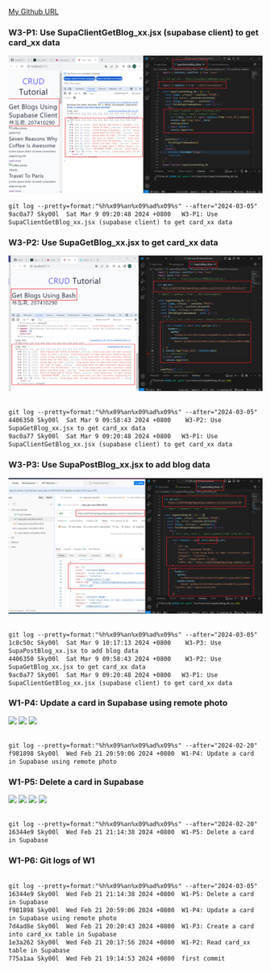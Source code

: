 [My Github URL](https://github.com/Sky00l/1112-wp2-2N_90.git)

### W3-P1: Use SupaClientGetBlog_xx.jsx (supabase client) to get card_xx data

![](w3-p1.png)

```
git log --pretty=format:"%h%x09%an%x09%ad%x09%s" --after="2024-03-05"
9ac0a77 Sky00l  Sat Mar 9 09:20:48 2024 +0800   W3-P1: Use SupaClientGetBlog_xx.jsx (supabase client) to get card_xx data

```

### W3-P2: Use SupaGetBlog_xx.jsx to get card_xx data

![](w3-p2.png)

```

git log --pretty=format:"%h%x09%an%x09%ad%x09%s" --after="2024-03-05"
4406350 Sky00l  Sat Mar 9 09:58:43 2024 +0800    W3-P2: Use SupaGetBlog_xx.jsx to get card_xx data
9ac0a77 Sky00l  Sat Mar 9 09:20:48 2024 +0800   W3-P1: Use SupaClientGetBlog_xx.jsx (supabase client) to get card_xx data

```

### W3-P3: Use SupaPostBlog_xx.jsx to add blog data

![](w3-p3.png)


```

git log --pretty=format:"%h%x09%an%x09%ad%x09%s" --after="2024-03-05"
1c8c50c Sky00l  Sat Mar 9 10:17:13 2024 +0800    W3-P3: Use SupaPostBlog_xx.jsx to add blog data
4406350 Sky00l  Sat Mar 9 09:58:43 2024 +0800    W3-P2: Use SupaGetBlog_xx.jsx to get card_xx data        
9ac0a77 Sky00l  Sat Mar 9 09:20:48 2024 +0800   W3-P1: Use SupaClientGetBlog_xx.jsx (supabase client) to get card_xx data

```

### W1-P4: Update a card in Supabase using remote photo

![](w1-p4-1.png)
![](w1-p4-2.png)
![](w1-p4-3.png)

```

git log --pretty=format:"%h%x09%an%x09%ad%x09%s" --after="2024-02-20"
f981898 Sky00l  Wed Feb 21 20:59:06 2024 +0800  W1-P4: Update a card in Supabase using remote photo

```

### W1-P5: Delete a card in Supabase

![](w1-p5-1.png)
![](w1-p5-2.png)
![](w1-p5-3.png)
![](w1-p5-4.png)

```

git log --pretty=format:"%h%x09%an%x09%ad%x09%s" --after="2024-02-20"
16344e9 Sky00l  Wed Feb 21 21:14:38 2024 +0800  W1-P5: Delete a card in Supabase

```

### W1-P6: Git logs of W1

```

git log --pretty=format:"%h%x09%an%x09%ad%x09%s" --after="2024-03-05"
16344e9 Sky00l  Wed Feb 21 21:14:38 2024 +0800  W1-P5: Delete a card in Supabase
f981898 Sky00l  Wed Feb 21 20:59:06 2024 +0800  W1-P4: Update a card in Supabase using remote photo
7d4ad8e Sky00l  Wed Feb 21 20:20:43 2024 +0800  W1-P3: Create a card into card_xx table in Supabase
1e3a262 Sky00l  Wed Feb 21 20:17:56 2024 +0800  W1-P2: Read card_xx table in Supabase
775a1aa Sky00l  Wed Feb 21 19:14:53 2024 +0800  first commit

```

